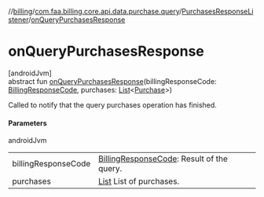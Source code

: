 //[billing](../../../index.md)/[com.faa.billing.core.api.data.purchase.query](../index.md)/[PurchasesResponseListener](index.md)/[onQueryPurchasesResponse](on-query-purchases-response.md)

# onQueryPurchasesResponse

[androidJvm]\
abstract fun [onQueryPurchasesResponse](on-query-purchases-response.md)(billingResponseCode: [BillingResponseCode](../../com.faa.billing.core.api/-billing-response-code/index.md), purchases: [List](https://kotlinlang.org/api/latest/jvm/stdlib/kotlin.collections/-list/index.html)&lt;[Purchase](../../com.faa.billing.core.api/-purchase/index.md)&gt;)

Called to notify that the query purchases operation has finished.

#### Parameters

androidJvm

| | |
|---|---|
| billingResponseCode | [BillingResponseCode](../../com.faa.billing.core.api/-billing-response-code/index.md): Result of the query. |
| purchases | [List](https://kotlinlang.org/api/latest/jvm/stdlib/kotlin.collections/-list/index.html) List of purchases. |
